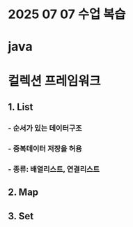 # 2025 07 07 수업 복습
# java 
# 컬렉션 프레임워크
## 1. List
### - 순서가 있는 데이터구조
### - 중복데이터 저장을 허용
### - 종류: 배열리스트, 연결리스트
## 2. Map
## 3. Set
